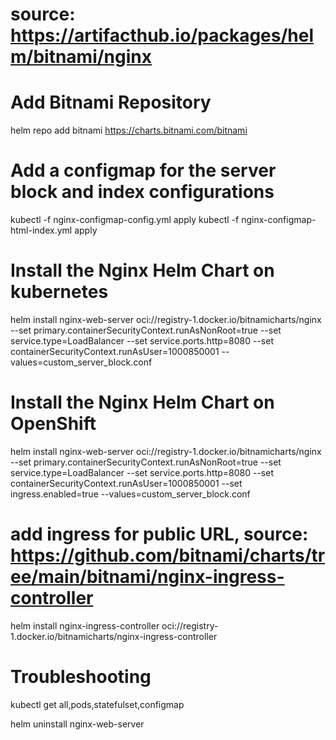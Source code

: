 # source: https://artifacthub.io/packages/helm/bitnami/nginx
# Add Bitnami Repository
helm repo add bitnami https://charts.bitnami.com/bitnami

# Add a configmap for the server block and index configurations
kubectl -f nginx-configmap-config.yml apply
kubectl -f nginx-configmap-html-index.yml apply

# Install the Nginx Helm Chart on kubernetes
helm install nginx-web-server oci://registry-1.docker.io/bitnamicharts/nginx --set primary.containerSecurityContext.runAsNonRoot=true --set service.type=LoadBalancer --set service.ports.http=8080 --set containerSecurityContext.runAsUser=1000850001 --values=custom_server_block.conf

# Install the Nginx Helm Chart on OpenShift
helm install nginx-web-server oci://registry-1.docker.io/bitnamicharts/nginx --set primary.containerSecurityContext.runAsNonRoot=true --set service.type=LoadBalancer --set service.ports.http=8080 --set containerSecurityContext.runAsUser=1000850001 --set ingress.enabled=true --values=custom_server_block.conf

# add ingress for public URL, source: https://github.com/bitnami/charts/tree/main/bitnami/nginx-ingress-controller
helm install nginx-ingress-controller oci://registry-1.docker.io/bitnamicharts/nginx-ingress-controller


# Troubleshooting
kubectl get all,pods,statefulset,configmap

helm uninstall nginx-web-server
